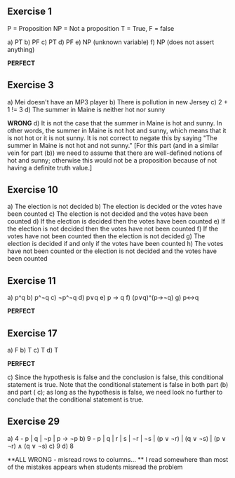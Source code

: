 ## Exercise 1

P = Proposition
NP = Not a proposition
T = True, F = false

a) PT
b) PF
c) PT
d) PF
e) NP (unknown variable)
f) NP (does not assert anything)

**PERFECT**

## Exercise 3

a) Mei doesn't have an MP3 player
b) There is pollution in new Jersey
c) 2 + 1 != 3
d) The summer in Maine is neither hot nor sunny 

**WRONG**
d) It is not the case that the summer in Maine is hot and sunny. In other words, the summer in Maine is not
hot and sunny, which means that it is not hot or it is not sunny. It is not correct to negate this by saying
"The summer in Maine is not hot and not sunny." [For this part (and in a similar vein for part (b)) we need
to assume that there are well-defined notions of hot and sunny; otherwise this would not be a proposition
because of not having a definite truth value.]

## Exercise 10

a) The election is not decided
b) The election is decided or the votes have been counted
c) The election is not decided and the votes have been counted
d) If the election is decided then the votes have been counted
e) If the election is not decided then the votes have not been counted
f) If the votes have not been counted then the election is not decided
g) The election is decided if and only if the votes have been counted
h) The votes have not been counted or the election is not decided and the votes have been counted

## Exercise 11

a) p^q
b) p^¬q
c) ¬p^¬q
d) p∨q
e) p -> q
f) (p∨q)^(p->¬q)
g) p<->q

**PERFECT**

## Exercise 17

a) F
b) T
c) T
d) T

**PERFECT**

c) Since the hypothesis is false and the conclusion is false, this conditional statement is true. Note that the
conditional statement is false in both part (b) and part ( c); as long as the hypothesis is false, we need look
no further to conclude that the conditional statement is true.

## Exercise 29

a) 4 - p | q | ¬p | p → ¬p 
b) 9 - p | q | r | s | ¬r | ¬s | (p ∨ ¬r) | (q ∨ ¬s) | (p ∨ ¬r) ∧ (q ∨ ¬s)
c) 9
d) 8

**ALL WRONG - misread rows to columns... **
I read somewhere than most of the mistakes appears when students misread the problem
